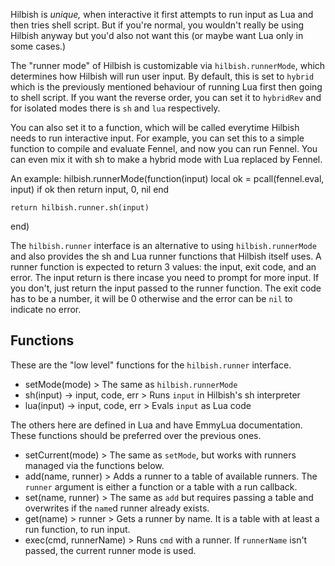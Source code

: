 Hilbish is *unique,* when interactive it first attempts to run input as
Lua and then tries shell script. But if you're normal, you wouldn't
really be using Hilbish anyway but you'd also not want this
(or maybe want Lua only in some cases.)

The "runner mode" of Hilbish is customizable via `hilbish.runnerMode`,
which determines how Hilbish will run user input. By default, this is
set to `hybrid` which is the previously mentioned behaviour of running Lua
first then going to shell script. If you want the reverse order, you can
set it to `hybridRev` and for isolated modes there is `sh` and `lua`
respectively.

You can also set it to a function, which will be called everytime Hilbish
needs to run interactive input. For example, you can set this to a simple
function to compile and evaluate Fennel, and now you can run Fennel.
You can even mix it with sh to make a hybrid mode with Lua replaced by
Fennel.

An example:
hilbish.runnerMode(function(input)
	local ok = pcall(fennel.eval, input)
	if ok then
		return input, 0, nil
	end

	return hilbish.runner.sh(input)
end)

The `hilbish.runner` interface is an alternative to using `hilbish.runnerMode`
and also provides the sh and Lua runner functions that Hilbish itself uses.
A runner function is expected to return 3 values: the input, exit code, and an error.
The input return is there incase you need to prompt for more input.
If you don't, just return the input passed to the runner function.
The exit code has to be a number, it will be 0 otherwise and the error can be
`nil` to indicate no error.

## Functions
These are the "low level" functions for the `hilbish.runner` interface.

+ setMode(mode) > The same as `hilbish.runnerMode`
+ sh(input) -> input, code, err > Runs `input` in Hilbish's sh interpreter
+ lua(input) -> input, code, err > Evals `input` as Lua code

The others here are defined in Lua and have EmmyLua documentation.
These functions should be preferred over the previous ones.
+ setCurrent(mode) > The same as `setMode`, but works with runners managed
via the functions below.
+ add(name, runner) > Adds a runner to a table of available runners. The `runner`
argument is either a function or a table with a run callback.
+ set(name, runner) > The same as `add` but requires passing a table and
overwrites if the `name`d runner already exists.
+ get(name) > runner > Gets a runner by name. It is a table with at least a
run function, to run input.
+ exec(cmd, runnerName) > Runs `cmd` with a runner. If `runnerName` isn't passed,
the current runner mode is used.
